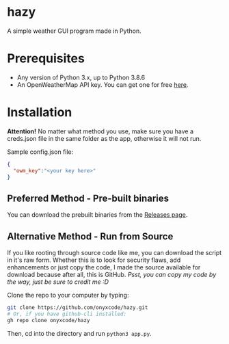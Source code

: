 # hazy
A simple weather GUI program made in Python.

# Prerequisites
- Any version of Python 3.x, up to Python 3.8.6
- An OpenWeatherMap API key. You can get one for free [here](https://home.openweathermap.org/users/sign_up).

# Installation

**Attention!** No matter what method you use, make sure you have a creds.json file in the same folder as the app, otherwise it will not run.

Sample config.json file:

```json
{
  "owm_key":"<your key here>"
}
```

## Preferred Method - Pre-built binaries
You can download the prebuilt binaries from the [Releases page](https://github.com/onyxcode/hazy/releases).

## Alternative Method - Run from Source
If you like rooting through source code like me, you can download the script in it's raw form. Whether this is to look for security flaws, add enhancements or just copy the code, I made the source available for download because after all, this is GitHub. *Psst, you can copy my code by the way, just be sure to credit me :D*

Clone the repo to your computer by typing:
```sh
git clone https://github.com/onyxcode/hazy.git
# Or, if you have github-cli installed:
gh repo clone onyxcode/hazy
```
Then, cd into the directory and run `python3 app.py`.
